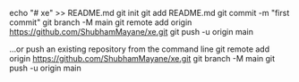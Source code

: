 echo "# xe" >> README.md
git init
git add README.md
git commit -m "first commit"
git branch -M main
git remote add origin https://github.com/ShubhamMayane/xe.git
git push -u origin main



…or push an existing repository from the command line
git remote add origin https://github.com/ShubhamMayane/xe.git
git branch -M main
git push -u origin main
